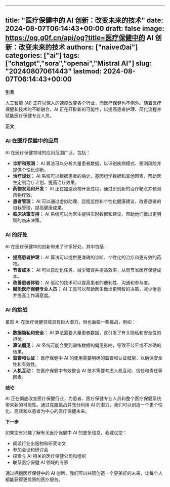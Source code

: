 
---
title: "医疗保健中的 AI 创新：改变未来的技术"
date: 2024-08-07T06:14:43+00:00
draft: false
image: https://og.g0f.cn/api/og?title=医疗保健中的 AI 创新：改变未来的技术
authors: ["naiveのai"]
categories: ["ai"]
tags: ["chatgpt","sora","openai","Mistral AI"]
slug: "20240807061443"
lastmod: 2024-08-07T06:14:43+00:00
---
**引言**

人工智能 (AI) 正在以惊人的速度改变各个行业，而医疗保健也不例外。随着医疗保健和技术的不断融合，AI 正在开辟新的可能性，以提高患者护理、简化流程并赋能医疗保健专业人员。

**正文**

### AI 在医疗保健中的应用

AI 在医疗保健领域的应用范围广泛，包括：

- **诊断和预测：** AI 算法可以分析大量患者数据，以识别疾病模式、预测风险并提供个性化诊断。
- **治疗规划：** AI 系统可以根据患者的病史、基因组学数据和其他因素，帮助医生定制治疗计划，提高治疗效果。
- **药物发现和开发：** AI 正在加速药物开发过程，通过识别新的治疗靶点并预测药物疗效。
- **患者管理：** AI 可以通过虚拟助理、远程监控和个性化健康建议，改善患者的自我管理，提高健康成果。
- **临床决策支持：** AI 系统可以为医生提供实时数据和建议，帮助他们做出更明智的临床决策。

### AI 的好处

AI 在医疗保健中的创新带来了许多好处，其中包括：

- **提高患者护理：** AI 算法可以提供更准确的诊断、个性化的治疗和更有效的药物。
- **节省成本：** AI 可以自动化任务、减少错误并提高效率，从而节省医疗保健成本。
- **改善患者体验：** AI 驱动的技术可以提高患者的便利性、沟通和参与度。
- **赋能医疗保健专业人员：** AI 工具可以帮助医生做出更明智的决策，减少倦怠并提高工作满意度。

### AI 的挑战

虽然 AI 在医疗保健领域具有巨大潜力，但也面临一些挑战，例如：

- **数据隐私和安全：** AI 算法需要大量患者数据，这引发了有关隐私和安全性的担忧。
- **算法偏见：** AI 系统可能会受到训练数据的偏见影响，导致不公平或不准确的结果。
- **监管和认证：** 医疗保健中 AI 的使用需要明确的监管和认证框架，以确保安全性和有效性。
- **人机互动：** 在医疗保健中有效整合 AI 技术需要考虑人机互动、信任和责任等因素。

**结论**

AI 正在彻底改变医疗保健行业，为患者、医疗保健专业人员和整个医疗保健系统带来新的可能性。通过克服挑战并充分利用 AI 的潜力，我们可以创造一个更个性化、高效和以患者为中心的医疗保健未来。

**下一步**

如果您有兴趣了解有关医疗保健中 AI 的更多信息，我建议您：

- 阅读行业出版物和研究论文
- 参加会议和研讨会
- 探索与 AI 相关的医疗保健公司和组织
- 联系医疗保健 AI 领域的专家

通过拥抱医疗保健中的 AI 创新，我们可以共同创造一个更美好的未来，让每个人都能获得更优质的医疗服务。